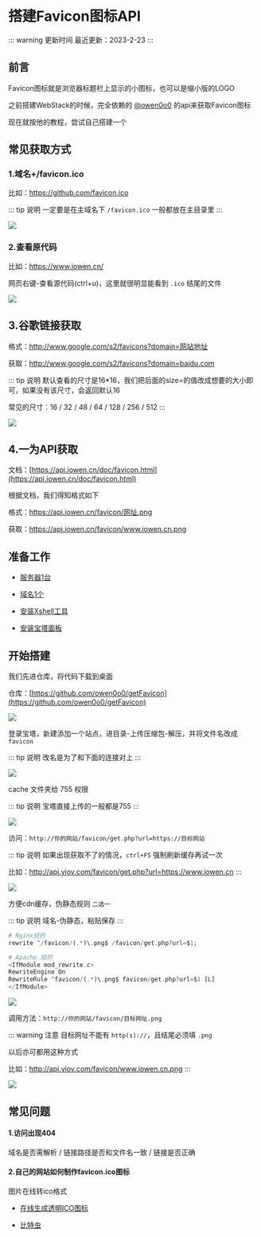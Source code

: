 # 搭建Favicon图标API

::: warning 更新时间
最近更新：2023-2-23
:::


## 前言

Favicon图标就是浏览器标题栏上显示的小图标，也可以是缩小版的LOGO

之前搭建WebStack的时候，完全依赖的 [@owen0o0](https://github.com/owen0o0/getFavicon) 的api来获取Favicon图标

现在就按他的教程，尝试自己搭建一个





## 常见获取方式



### 1.域名+/favicon.ico

比如：https://github.com/favicon.ico

::: tip 说明
一定要是在主域名下 `/favicon.ico` 一般都放在主目录里
:::

![](./Favicon-01.png)



### 2.查看原代码

比如：https://www.iowen.cn/

网页右键-查看源代码(ctrl+u)，这里就很明显能看到 `.ico` 结尾的文件

![](./Favicon-02.png)


## 3.谷歌链接获取

格式：http://www.google.com/s2/favicons?domain=网站地址

获取：http://www.google.com/s2/favicons?domain=baidu.com

::: tip 说明
默认查看的尺寸是16*16，我们把后面的size=的值改成想要的大小即可，如果没有该尺寸，会返回默认16

常见的尺寸：16 / 32 / 48 / 64 / 128 / 256 / 512
:::

![](./Favicon-03.png)


## 4.一为API获取

文档：[https://api.iowen.cn/doc/favicon.html](https://api.iowen.cn/doc/favicon.html)

根据文档，我们得知格式如下

格式：https://api.iowen.cn/favicon/网址.png

获取：https://api.iowen.cn/favicon/www.iowen.cn.png





## 准备工作


* [服务器1台](../ECS/)

* [域名1个](../ECS/#域名)

* [安装Xshell工具](../Xshell/)

* [安装宝塔面板](../BT/)





## 开始搭建

我们先进仓库，将代码下载到桌面

仓库：[https://github.com/owen0o0/getFavicon](https://github.com/owen0o0/getFavicon)

![](./Favicon-04.png)

登录宝塔，新建添加一个站点，进目录-上传压缩包-解压，并将文件名改成 `favicon`

::: tip 说明
改名是为了和下面的连接对上
:::

![](./Favicon-05.png)


cache 文件夹给 755 权限

::: tip 说明
宝塔直接上传的一般都是755
:::

![](./Favicon-06.png)


访问：`http://你的网站/favicon/get.php?url=https://目标网站`

::: tip 说明
如果出现获取不了的情况，`ctrl+F5` 强制刷新缓存再试一次

比如：http://api.yiov.com/favicon/get.php?url=https://www.iowen.cn
:::

![](./Favicon-07.png)



方便cdn缓存，伪静态规则 `二选一`

::: tip 说明
域名-伪静态，粘贴保存
:::

```php
# Nginx规则
rewrite ^/favicon/(.*)\.png$ /favicon/get.php?url=$1;
```

```php
# Apache 规则
<IfModule mod_rewrite.c>
RewriteEngine On
RewriteRule ^favicon/(.*)\.png$ favicon/get.php?url=$1 [L]
</IfModule>
```
![](./Favicon-08.png)


调用方法：`http://你的网站/favicon/目标网址.png`

::: warning 注意
目标网址不能有 `http(s)://`，且结尾必须填 `.png`

以后亦可都用这种方式

比如：http://api.yiov.com/favicon/www.iowen.cn.png
:::

![](./Favicon-09.png)





## 常见问题



#### 1.访问出现404

域名是否需解析 / 链接路径是否和文件名一致 / 链接是否正确


#### 2.自己的网站如何制作favicon.ico图标

图片在线转ico格式

* [在线生成透明ICO图标](http://www.ico51.cn/)

* [比特虫](https://www.bitbug.net/?rsv_upd=1)
